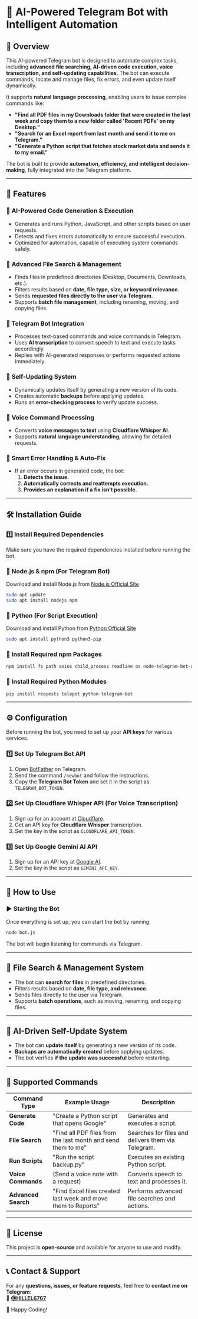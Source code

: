 # 🤖 AI-Powered Telegram Bot with Intelligent Automation

## 📌 Overview
This AI-powered Telegram bot is designed to automate complex tasks, including **advanced file searching, AI-driven code execution, voice transcription, and self-updating capabilities**. The bot can execute commands, locate and manage files, fix errors, and even update itself dynamically. 

It supports **natural language processing**, enabling users to issue complex commands like:
- **"Find all PDF files in my Downloads folder that were created in the last week and copy them to a new folder called 'Recent PDFs' on my Desktop."**
- **"Search for an Excel report from last month and send it to me on Telegram."**
- **"Generate a Python script that fetches stock market data and sends it to my email."**

The bot is built to provide **automation, efficiency, and intelligent decision-making**, fully integrated into the Telegram platform.

---

## 🚀 Features
### 🔹 **AI-Powered Code Generation & Execution**
- Generates and runs Python, JavaScript, and other scripts based on user requests.
- Detects and fixes errors automatically to ensure successful execution.
- Optimized for automation, capable of executing system commands safely.

### 🔹 **Advanced File Search & Management**
- Finds files in predefined directories (Desktop, Documents, Downloads, etc.).
- Filters results based on **date, file type, size, or keyword relevance**.
- Sends **requested files directly to the user via Telegram**.
- Supports **batch file management**, including renaming, moving, and copying files.

### 🔹 **Telegram Bot Integration**
- Processes text-based commands and voice commands in Telegram.
- Uses **AI transcription** to convert speech to text and execute tasks accordingly.
- Replies with AI-generated responses or performs requested actions immediately.

### 🔹 **Self-Updating System**
- Dynamically updates itself by generating a new version of its code.
- Creates automatic **backups** before applying updates.
- Runs an **error-checking process** to verify update success.

### 🔹 **Voice Command Processing**
- Converts **voice messages to text** using **Cloudflare Whisper AI**.
- Supports **natural language understanding**, allowing for detailed requests.

### 🔹 **Smart Error Handling & Auto-Fix**
- If an error occurs in generated code, the bot:
  1. **Detects the issue.**
  2. **Automatically corrects and reattempts execution.**
  3. **Provides an explanation if a fix isn't possible.**

---

## 🛠 Installation Guide

### **1️⃣ Install Required Dependencies**
Make sure you have the required dependencies installed before running the bot.

### **🔹 Node.js & npm (For Telegram Bot)**
Download and install Node.js from [Node.js Official Site](https://nodejs.org/)
```sh
sudo apt update
sudo apt install nodejs npm
```

### **🔹 Python (For Script Execution)**
Download and install Python from [Python Official Site](https://www.python.org/downloads/)
```sh
sudo apt install python3 python3-pip
```

### **🔹 Install Required npm Packages**
```sh
npm install fs path axios child_process readline os node-telegram-bot-api
```

### **🔹 Install Required Python Modules**
```sh
pip install requests telepot python-telegram-bot
```

---

## ⚙️ Configuration
Before running the bot, you need to set up your **API keys** for various services.

### **1️⃣ Set Up Telegram Bot API**
1. Open [BotFather](https://t.me/BotFather) on Telegram.
2. Send the command `/newbot` and follow the instructions.
3. Copy the **Telegram Bot Token** and set it in the script as `TELEGRAM_BOT_TOKEN`.

### **2️⃣ Set Up Cloudflare Whisper API (For Voice Transcription)**
1. Sign up for an account at [Cloudflare](https://www.cloudflare.com/).
2. Get an API key for **Cloudflare Whisper** transcription.
3. Set the key in the script as `CLOUDFLARE_API_TOKEN`.

### **3️⃣ Set Up Google Gemini AI API**
1. Sign up for an API key at [Google AI](https://ai.google.dev/).
2. Set the key in the script as `GEMINI_API_KEY`.

---

## 🎯 How to Use

### ▶️ **Starting the Bot**
Once everything is set up, you can start the bot by running:
```sh
node bot.js
```
The bot will begin listening for commands via Telegram.

---

## 📂 File Search & Management System
- The bot can **search for files** in predefined directories.
- Filters results based on **date, file type, and relevance**.
- Sends files directly to the user via Telegram.
- Supports **batch operations**, such as moving, renaming, and copying files.

---

## 🔄 AI-Driven Self-Update System
- The bot can **update itself** by generating a new version of its code.
- **Backups are automatically created** before applying updates.
- The bot verifies **if the update was successful** before restarting.

---

## 📌 Supported Commands
| Command Type       | Example Usage                                                   | Description                                   |
|--------------------|---------------------------------------------------------------|-----------------------------------------------|
| **Generate Code**  | "Create a Python script that opens Google"                   | Generates and executes a script.              |
| **File Search**    | "Find all PDF files from the last month and send them to me" | Searches for files and delivers them via Telegram. |
| **Run Scripts**    | "Run the script backup.py"                                   | Executes an existing Python script.          |
| **Voice Commands** | (Send a voice note with a request)                           | Converts speech to text and processes it.    |
| **Advanced Search**| "Find Excel files created last week and move them to Reports" | Performs advanced file searches and actions. |

---

## 📝 License
This project is **open-source** and available for anyone to use and modify.

---

## 📞 Contact & Support
For any **questions, issues, or feature requests**, feel free to **contact me on Telegram**:  
📩 **[@HILLEL6767](https://t.me/HILLEL6767)**

🚀 Happy Coding!
```

